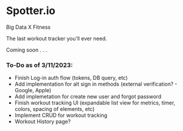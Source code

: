 # Spotter.io

Big Data X Fitness

The last workout tracker you'll ever need.

Coming soon . . .


<h3>
To-Do as of 3/11/2023:
</h3>
<ul>
<li>Finish Log-in auth flow (tokens, DB query, etc)</li>
<li>Add implementation for alt sign in methods (external verification? - Google, Apple)</li>
<li>Add implemetation for create new user and forgot password</li>
<li>Finish workout tracking UI (expandable list view for metrics, timer, colors, spacing of elements, etc)</li>
<li>Implement CRUD for workout tracking</li>
<li>Workout History page?</li>
</ul>

